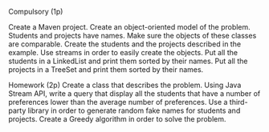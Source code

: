 Compulsory (1p)

Create a Maven project.
Create an object-oriented model of the problem. Students and projects have names. Make sure the objects of these classes are comparable.
Create the students and the projects described in the example. Use streams in order to easily create the objects.
Put all the students in a LinkedList and print them sorted by their names.
Put all the projects in a TreeSet and print them sorted by their names.

Homework (2p)
Create a class that describes the problem.
Using Java Stream API, write a query that display all the students that have a number of preferences lower than the average number of preferences.
Use a third-party library in order to generate random fake names for students and projects.
Create a Greedy algorithm in order to solve the problem.